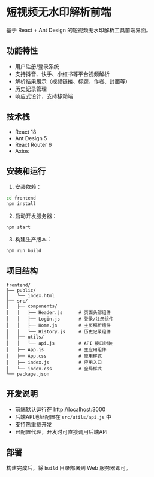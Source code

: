 # 短视频无水印解析前端

基于 React + Ant Design 的短视频无水印解析工具前端界面。

## 功能特性

- 用户注册/登录系统
- 支持抖音、快手、小红书等平台视频解析
- 解析结果展示（视频链接、标题、作者、封面等）
- 历史记录管理
- 响应式设计，支持移动端

## 技术栈

- React 18
- Ant Design 5
- React Router 6
- Axios

## 安装和运行

1. 安装依赖：
```bash
cd frontend
npm install
```

2. 启动开发服务器：
```bash
npm start
```

3. 构建生产版本：
```bash
npm run build
```

## 项目结构

```
frontend/
├── public/
│   └── index.html
├── src/
│   ├── components/
│   │   ├── Header.js      # 页面头部组件
│   │   ├── Login.js       # 登录/注册组件
│   │   ├── Home.js        # 主页解析组件
│   │   └── History.js     # 历史记录组件
│   ├── utils/
│   │   └── api.js         # API 接口封装
│   ├── App.js             # 主应用组件
│   ├── App.css            # 应用样式
│   ├── index.js           # 应用入口
│   └── index.css          # 全局样式
└── package.json
```

## 开发说明

- 前端默认运行在 http://localhost:3000
- 后端API地址配置在 `src/utils/api.js` 中
- 支持热重载开发
- 已配置代理，开发时可直接调用后端API

## 部署

构建完成后，将 `build` 目录部署到 Web 服务器即可。 